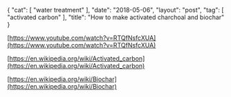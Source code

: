 {
   "cat": [
      "water treatment"
   ],
   "date": "2018-05-06",
   "layout": "post",
   "tag": [
      "activated carbon"
   ],
   "title": "How to make activated charchoal and biochar"
}


[https://www.youtube.com/watch?v=RTQfNsfcXUA](https://www.youtube.com/watch?v=RTQfNsfcXUA)

<div id="top-row" class="style-scope ytd-video-secondary-info-renderer">
<div id="upload-info" class="style-scope ytd-video-owner-renderer">
<div id="owner-container" class="style-scope ytd-video-owner-renderer">




<div class="badge badge-style-type-verified style-scope ytd-badge-supported-renderer"></div>

</div>
<div id="sponsor-button" class="style-scope ytd-video-owner-renderer"></div>
</div>
<div id="content" class="style-scope ytd-expander">

   [https://en.wikipedia.org/wiki/Activated_carbon](https://en.wikipedia.org/wiki/Activated_carbon)
  
   [https://en.wikipedia.org/wiki/Biochar](https://en.wikipedia.org/wiki/Biochar) 
  
  </div>
<div></div>
